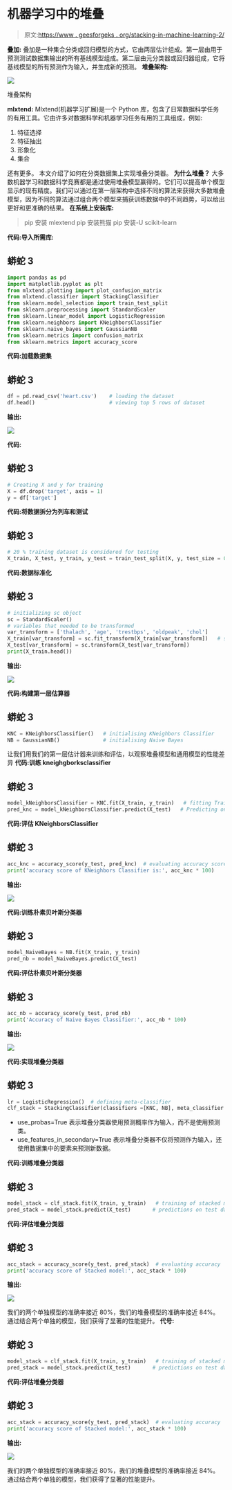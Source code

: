 # 机器学习中的堆叠

> 原文:[https://www . geesforgeks . org/stacking-in-machine-learning-2/](https://www.geeksforgeeks.org/stacking-in-machine-learning-2/)

**叠加:**
叠加是一种集合分类或回归模型的方式，它由两层估计组成。第一层由用于预测测试数据集输出的所有基线模型组成。第二层由元分类器或回归器组成，它将基线模型的所有预测作为输入，并生成新的预测。
**堆叠架构:**

![](img/b051ca4a97771c55f10989c13f7e2982.png)

堆叠架构

**mlxtend:**
Mlxtend(机器学习扩展)是一个 Python 库，包含了日常数据科学任务的有用工具。它由许多对数据科学和机器学习任务有用的工具组成，例如:

1.  特征选择
2.  特征抽出
3.  形象化
4.  集合

还有更多。
本文介绍了如何在分类数据集上实现堆叠分类器。
**为什么堆叠？**
大多数机器学习和数据科学竞赛都是通过使用堆叠模型赢得的。它们可以提高单个模型显示的现有精度。我们可以通过在第一层架构中选择不同的算法来获得大多数堆叠模型，因为不同的算法通过组合两个模型来捕获训练数据中的不同趋势，可以给出更好和更准确的结果。
**在系统上安装库:**

> pip 安装 mlextend
> pip 安装熊猫
> pip 安装-U scikit-learn

**代码:导入所需库:**

## 蟒蛇 3

```py
import pandas as pd
import matplotlib.pyplot as plt
from mlxtend.plotting import plot_confusion_matrix
from mlxtend.classifier import StackingClassifier
from sklearn.model_selection import train_test_split
from sklearn.preprocessing import StandardScaler
from sklearn.linear_model import LogisticRegression
from sklearn.neighbors import KNeighborsClassifier
from sklearn.naive_bayes import GaussianNB
from sklearn.metrics import confusion_matrix
from sklearn.metrics import accuracy_score
```

**代码:加载数据集**

## 蟒蛇 3

```py
df = pd.read_csv('heart.csv')    # loading the dataset
df.head()                        # viewing top 5 rows of dataset
```

**输出:**

![](img/a6fc6695a1ca9b46bc282700dbdc814e.png)

**代码:**

## 蟒蛇 3

```py
# Creating X and y for training
X = df.drop('target', axis = 1)
y = df['target']
```

**代码:将数据拆分为列车和测试**

## 蟒蛇 3

```py
# 20 % training dataset is considered for testing
X_train, X_test, y_train, y_test = train_test_split(X, y, test_size = 0.2, random_state = 42)
```

**代码:数据标准化**

## 蟒蛇 3

```py
# initializing sc object
sc = StandardScaler() 
# variables that needed to be transformed
var_transform = ['thalach', 'age', 'trestbps', 'oldpeak', 'chol']
X_train[var_transform] = sc.fit_transform(X_train[var_transform])   # standardising training data
X_test[var_transform] = sc.transform(X_test[var_transform])            # standardising test data
print(X_train.head())
```

**输出:**

![](img/370a268476f680644205daee1472a8bd.png)

**代码:构建第一层估算器**

## 蟒蛇 3

```py
KNC = KNeighborsClassifier()   # initialising KNeighbors Classifier
NB = GaussianNB()              # initialising Naive Bayes
```

让我们用我们的第一层估计器来训练和评估，以观察堆叠模型和通用模型的性能差异
**代码:训练 kneighgborksclassifier**

## 蟒蛇 3

```py
model_kNeighborsClassifier = KNC.fit(X_train, y_train)   # fitting Training Set
pred_knc = model_kNeighborsClassifier.predict(X_test)   # Predicting on test dataset
```

**代码:评估 KNeighborsClassifier**

## 蟒蛇 3

```py
acc_knc = accuracy_score(y_test, pred_knc)  # evaluating accuracy score
print('accuracy score of KNeighbors Classifier is:', acc_knc * 100)
```

**输出:**

![](img/ebfa96edbc0560ce05fec09a8494c5a0.png)

**代码:训练朴素贝叶斯分类器**

## 蟒蛇 3

```py
model_NaiveBayes = NB.fit(X_train, y_train)
pred_nb = model_NaiveBayes.predict(X_test)
```

**代码:评估朴素贝叶斯分类器**

## 蟒蛇 3

```py
acc_nb = accuracy_score(y_test, pred_nb)
print('Accuracy of Naive Bayes Classifier:', acc_nb * 100)
```

**输出:**

![](img/a2c7e01732cdaf95adfbbecdc8a6a9c9.png)

**代码:实现堆叠分类器**

## 蟒蛇 3

```py
lr = LogisticRegression()  # defining meta-classifier
clf_stack = StackingClassifier(classifiers =[KNC, NB], meta_classifier = lr, use_probas = True, use_features_in_secondary = True)
```

*   use_probas=True 表示堆叠分类器使用预测概率作为输入，而不是使用预测类。
*   use_features_in_secondary=True 表示堆叠分类器不仅将预测作为输入，还使用数据集中的要素来预测新数据。

**代码:训练堆叠分类器**

## 蟒蛇 3

```py
model_stack = clf_stack.fit(X_train, y_train)   # training of stacked model
pred_stack = model_stack.predict(X_test)       # predictions on test data using stacked model
```

**代码:评估堆叠分类器**

## 蟒蛇 3

```py
acc_stack = accuracy_score(y_test, pred_stack)  # evaluating accuracy
print('accuracy score of Stacked model:', acc_stack * 100)
```

**输出:**

![](img/936d74226e13c5bf0694bb5b61a0f084.png)

我们的两个单独模型的准确率接近 80%，我们的堆叠模型的准确率接近 84%。通过结合两个单独的模型，我们获得了显著的性能提升。
**代号:**

## 蟒蛇 3

```py
model_stack = clf_stack.fit(X_train, y_train)   # training of stacked model
pred_stack = model_stack.predict(X_test)       # predictions on test data using stacked model
```

**代码:评估堆叠分类器**

## 蟒蛇 3

```py
acc_stack = accuracy_score(y_test, pred_stack)  # evaluating accuracy
print('accuracy score of Stacked model:', acc_stack * 100)
```

**输出:**

![](img/936d74226e13c5bf0694bb5b61a0f084.png)

我们的两个单独模型的准确率接近 80%，我们的堆叠模型的准确率接近 84%。通过结合两个单独的模型，我们获得了显著的性能提升。